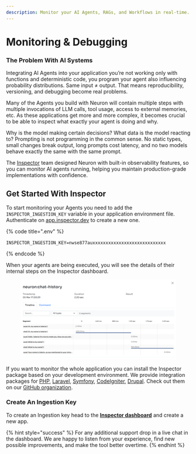 ```yaml
---
description: Monitor your AI Agents, RAGs, and Workflows in real-time.
---
```


# Monitoring & Debugging

### The Problem With AI Systems

Integrating AI Agents into your application you’re not working only with functions and deterministic code, you program your agent also influencing probability distributions. Same input ≠ output. That means reproducibility, versioning, and debugging become real problems.

Many of the Agents you build with Neuron will contain multiple steps with multiple invocations of LLM calls, tool usage, access to external memories, etc. As these applications get more and more complex, it becomes crucial to be able to inspect what exactly your agent is doing and why.&#x20;

Why is the model making certain decisions? What data is the model reacting to? Prompting is not programming in the common sense. No static types, small changes break output, long prompts cost latency, and no two models behave exactly the same with the same prompt.

The [Inspector](https://inspector.dev/) team designed Neuron with built-in observability features, so you can monitor AI agents running, helping you maintain production-grade implementations with confidence.

## Get Started With Inspector

To start monitoring your Agents you need to add the `INSPECTOR_INGESTION_KEY` variable in your application environment file. Authenticate on [app.inspector.dev](https://app.inspector.dev/register) to create a new one.

{% code title=".env" %}
```
INSPECTOR_INGESTION_KEY=nwse877auxxxxxxxxxxxxxxxxxxxxxxxxxxxx
```
{% endcode %}

When your agents are being executed, you will see the details of their internal steps on the Inspector dashboard.

<figure><img src="../.gitbook/assets/neuron-ai-agents-observability-php-1536x950.png" alt=""><figcaption></figcaption></figure>

If you want to monitor the whole application you can install the Inspector package based on your development environment. We provide integration packages for [PHP](https://github.com/inspector-apm/inspector-php), [Laravel](https://github.com/inspector-apm/inspector-laravel), [Symfony](https://github.com/inspector-apm/inspector-symfony), [CodeIgniter](https://github.com/inspector-apm/inspector-codeigniter), [Drupal](https://docs.inspector.dev/guides/drupal). Check out them on our [GitHub organization](https://github.com/inspector-apm).

### Create An Ingestion Key

To create an Ingestion key head to the [**Inspector dashboard**](https://app.inspector.dev/register) and create a new app.

{% hint style="success" %}
For any additional support drop in a live chat in the dashboard. We are happy to listen from your experience, find new possible improvements, and make the tool better overtime.
{% endhint %}
